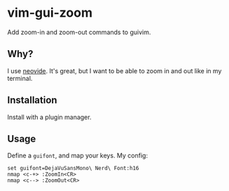 # vim-gui-zoom

Add zoom-in and zoom-out commands to guivim.


## Why?

I use [neovide](https://github.com/Kethku/neovide). It's great, but I want to
be able to zoom in and out like in my terminal.


## Installation

Install with a plugin manager.


## Usage

Define a `guifont`, and map your keys. My config:

```vim
set guifont=DejaVuSansMono\ Nerd\ Font:h16
nmap <c-+> :ZoomIn<CR>
nmap <c--> :ZoomOut<CR>
```
